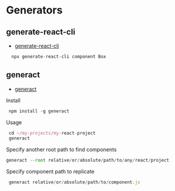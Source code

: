 # Generators

## generate-react-cli
- [generate-react-cli](https://github.com/arminbro/generate-react-cli)

```jsx
  npx generate-react-cli component Box
```

## generact
- [generact](https://github.com/diegohaz/generact)

Install

```jsx
 npm install -g generact
```

Usage

```jsx
 cd ~/my-projects/my-react-project
 generact
```
Specify another root path to find components
```jsx
generact --root relative/or/absolute/path/to/any/react/project
```
Specify component path to replicate
```jsx
 generact relative/or/absolute/path/to/component.js
```